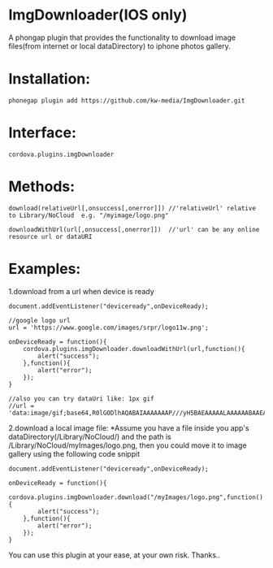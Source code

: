 ImgDownloader(IOS only)
=============

A phongap plugin that provides the functionality to download image files(from internet or local dataDirectory) to iphone photos gallery.

Installation:
===
    phonegap plugin add https://github.com/kw-media/ImgDownloader.git
    
Interface:
===
    cordova.plugins.imgDownloader

Methods:
===
    download(relativeUrl[,onsuccess[,onerror]]) //'relativeUrl' relative to Library/NoCloud  e.g. "/myimage/logo.png"
    
    downloadWithUrl(url[,onsuccess[,onerror]])  //'url' can be any online resource url or dataURI

Examples:
===

1.download from a url when device is ready

    document.addEventListener("deviceready",onDeviceReady);
    
    //google logo url
    url = 'https://www.google.com/images/srpr/logo11w.png';
    
    onDeviceReady = function(){
        cordova.plugins.imgDownloader.downloadWithUrl(url,function(){
            alert("success");
        },function(){
            alert("error");
        });        
    }
    
    //also you can try dataUri like: 1px gif
    //url = 'data:image/gif;base64,R0lGODlhAQABAIAAAAAAAP///yH5BAEAAAAALAAAAAABAAEAAAIBRAA7'
    
2.download a local image file:
  *Assume you have a file inside you app's dataDirectory(/Library/NoCloud/) and the path is /Library/NoCloud/myImages/logo.png, then you could move it to image gallery using the following code snippit
  
    document.addEventListener("deviceready",onDeviceReady);
    
    onDeviceReady = function(){
        cordova.plugins.imgDownloader.download("/myImages/logo.png",function(){
            alert("success");
        },function(){
            alert("error");
        });        
    }

You can use this plugin at your ease, at your own risk. Thanks..
    
    
